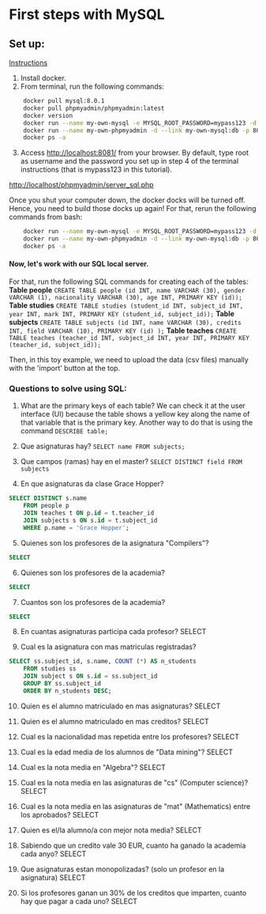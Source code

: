 # First steps with MySQL

## Set up:
[Instructions](https://medium.com/@migueldoctor/run-mysql-phpmyadmin-locally-in-3-steps-using-docker-74eb735fa1fc)

1. Install docker.
2. From terminal, run the following commands:
```bash
	docker pull mysql:8.0.1
	docker pull phpmyadmin/phpmyadmin:latest
	docker version
	docker run --name my-own-mysql -e MYSQL_ROOT_PASSWORD=mypass123 -d mysql:8.0.1
	docker run --name my-own-phpmyadmin -d --link my-own-mysql:db -p 8081:80 phpmyadmin/phpmyadmin
	docker ps -a
```
3. Access [http://localhost:8081/](http://localhost:8081/) from your browser.
	By default, type root as username and the password you set up in step 4 of the terminal instructions (that is mypass123 in this tutorial).

[http://localhost/phpmyadmin/server_sql.php](http://localhost/phpmyadmin/server_sql.php)

Once you shut your computer down, the docker docks will be turned off. Hence, you need to build those docks up again! For that, rerun the following commands from bash:

```bash
	docker run --name my-own-mysql -e MYSQL_ROOT_PASSWORD=mypass123 -d mysql:8.0.1
	docker run --name my-own-phpmyadmin -d --link my-own-mysql:db -p 8081:80 phpmyadmin/phpmyadmin
	docker ps -a
```

#### Now, let's work with our SQL local server.

For that, run the following SQL commands for creating each of the tables:
**Table people**
`CREATE TABLE people (id INT, name VARCHAR (30), gender VARCHAR (1), nacionality VARCHAR (30), age INT, PRIMARY KEY (id));`
**Table studies**
`CREATE TABLE studies (student_id INT, subject_id INT, year INT, mark INT, PRIMARY KEY (student_id, subject_id));`
**Table subjects**
`CREATE TABLE subjects (id INT, name VARCHAR (30), credits INT, field VARCHAR (10), PRIMARY KEY (id) );`
**Table teaches**
`CREATE TABLE teaches (teacher_id INT, subject_id INT, year INT, PRIMARY KEY (teacher_id, subject_id));`

Then, in this toy example, we need to upload the data (csv files) manually with the 'import' button at the top.

### Questions to solve using SQL:

1. What are the primary keys of each table?
We can check it at the user interface (UI) because the table shows a yellow key along the name of that variable that is the primary key.
Another way to do that is using the command
`DESCRIBE table;`

2. Que asignaturas hay?
`SELECT name FROM subjects;`

3. Que campos (ramas) hay en el master?
`SELECT DISTINCT field FROM subjects`

4. En que asignaturas da clase Grace Hopper?
```sql
SELECT DISTINCT s.name 
	FROM people p
	JOIN teaches t ON p.id = t.teacher_id
	JOIN subjects s ON s.id = t.subject_id
	WHERE p.name = 'Grace Hopper';	
```
5. Quienes son los profesores de la asignatura "Compilers"?
```sql
SELECT 
```
6. Quienes son los profesores de la academia?
```sql
SELECT 
```

7. Cuantos son los profesores de la academia?
```sql
SELECT 
```

8. En cuantas asignaturas participa cada profesor?
SELECT 

9. Cual es la asignatura con mas matriculas registradas?
```sql
SELECT ss.subject_id, s.name, COUNT (*) AS n_students
	FROM studies ss
	JOIN subject s ON s.id = ss.subject_id
	GROUP BY ss.subject_id
	ORDER BY n_students DESC;
```
10. Quien es el alumno matriculado en mas asignaturas?
SELECT 

11. Quien es el alumno matriculado en mas creditos?
SELECT 

12. Cual es la nacionalidad mas repetida entre los profesores?
SELECT 

13. Cual es la edad media de los alumnos de "Data mining"?
SELECT 

14. Cual es la nota media en "Algebra"?
SELECT 

15. Cual es la nota media en las asignaturas de "cs" (Computer science)?
SELECT 

16. Cual es la nota media en las asignaturas de "mat" (Mathematics) entre los aprobados?
SELECT 
17. Quien es el/la alumno/a con mejor nota media?
SELECT 

18. Sabiendo que un credito vale 30 EUR, cuanto ha ganado la academia cada anyo?
SELECT 

19. Que asignaturas estan monopolizadas? (solo un profesor en la asignatura)
SELECT 

20. Si los profesores ganan un 30% de los creditos que imparten, cuanto hay que pagar a cada uno?
SELECT 
